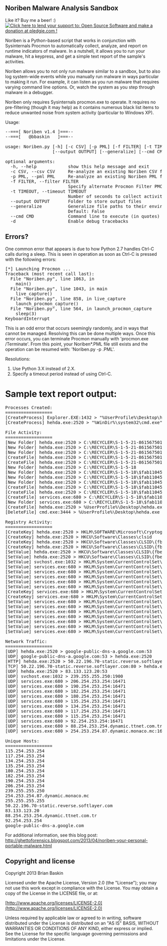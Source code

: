 ## Noriben Malware Analysis Sandbox

Like it? Buy me a beer! :) <a href='https://pledgie.com/campaigns/22876'><img alt='Click here to lend your support to: Open Source Software and make a donation at pledgie.com !' src='https://pledgie.com/campaigns/22876.png?skin_name=chrome' border='0' ></a>

Noriben is a Python-based script that works in conjunction with Sysinternals Procmon to automatically collect, analyze, and report on runtime indicators of malware. In a nutshell, it allows you to run your malware, hit a keypress, and get a simple text report of the sample's activities.





Noriben allows you to not only run malware similar to a sandbox, but to also log system-wide events while you manually run malware in ways particular to making it run. For example, it can listen as you run malware that requires varying command line options. Or, watch the system as you step through malware in a debugger.





Noriben only requires Sysinternals procmon.exe to operate. It requires no pre-filtering (though it may help) as it contains numerous black list items to reduce unwanted noise from system activity (particular to Windows XP).





Usage:
<pre>
--===[ Noriben v1.4 ]===--
--===[   @bbaskin   ]===--

usage: Noriben.py [-h] [-c CSV] [-p PML] [-f FILTER] [-t TIMEOUT]
                  [--output OUTPUT] [--generalize] [--cmd CMD] [-d]

optional arguments:
  -h, --help            show this help message and exit
  -c CSV, --csv CSV     Re-analyze an existing Noriben CSV file [input file]
  -p PML, --pml PML     Re-analyze an existing Noriben PML file [input file]
  -f FILTER, --filter FILTER
                        Specify alternate Procmon Filter PMC [input file]
  -t TIMEOUT, --timeout TIMEOUT
                        Number of seconds to collect activity
  --output OUTPUT       Folder to store output files
  --generalize          Generalize file paths to their environment variables.
                        Default: False
  --cmd CMD             Command line to execute (in quotes)
  -d                    Enable debug tracebacks
</pre>

## Errors?
One common error that appears is due to how Python 2.7 handles Ctrl-C calls during a sleep. This is seen in operation as soon as Ctrl-C is pressed with the following errors:

<pre>
[*] Launching Procmon ...
Traceback (most recent call last):
  File "Noriben.py", line 1063, in <module>
    main()
  File "Noriben.py", line 1043, in main
    live_capture()
  File "Noriben.py", line 858, in live_capture
    launch_procmon_capture()
  File "Noriben.py", line 564, in launch_procmon_capture
    sleep(3)
KeyboardInterrupt
</pre>

This is an odd error that occurs seemingly randomly, and in ways that cannot be managed.
Resolving this can be done multiple ways. Once this error occurs, you can terminate Procmon manually with 'procmon.exe /Terminate'. From this point, your Noriben*.PML file still exists and the operation can be resumed with: 'Noriben.py -p <filename>.PML'. 

Resolutions:
1. Use Python 3.X instead of 2.X.
2. Specify a timeout period instead of using Ctrl-C.


# Sample text report output:

<pre>
Processes Created:
==================
[CreateProcess] Explorer.EXE:1432 > "%UserProfile%\Desktop\hehda.exe"	[Child PID: 2520]
[CreateProcess] hehda.exe:2520 > "%WinDir%\system32\cmd.exe"	[Child PID: 3444]

File Activity:
==================
[New Folder] hehda.exe:2520 > C:\RECYCLER\S-1-5-21-861567501-412668190-725345543-500\$fab110457830839344b58457ddd1f357
[New Folder] hehda.exe:2520 > C:\RECYCLER\S-1-5-21-861567501-412668190-725345543-500\$fab110457830839344b58457ddd1f357\L
[New Folder] hehda.exe:2520 > C:\RECYCLER\S-1-5-21-861567501-412668190-725345543-500\$fab110457830839344b58457ddd1f357\U
[CreateFile] hehda.exe:2520 > C:\RECYCLER\S-1-5-21-861567501-412668190-725345543-500\$fab110457830839344b58457ddd1f357\@	[MD5: 814c3536c2aab13763ac0beb7847a71f]
[CreateFile] hehda.exe:2520 > C:\RECYCLER\S-1-5-21-861567501-412668190-725345543-500\$fab110457830839344b58457ddd1f357\n	[MD5: cfaddbb43ba973f8d15d7d2e50c63476]
[New Folder] hehda.exe:2520 > C:\RECYCLER\S-1-5-18
[New Folder] hehda.exe:2520 > C:\RECYCLER\S-1-5-18\$fab110457830839344b58457ddd1f357
[New Folder] hehda.exe:2520 > C:\RECYCLER\S-1-5-18\$fab110457830839344b58457ddd1f357\L
[New Folder] hehda.exe:2520 > C:\RECYCLER\S-1-5-18\$fab110457830839344b58457ddd1f357\U
[CreateFile] hehda.exe:2520 > C:\RECYCLER\S-1-5-18\$fab110457830839344b58457ddd1f357\@	[MD5: d1993f38046a68cc78a20560e8de9ad8]
[CreateFile] hehda.exe:2520 > C:\RECYCLER\S-1-5-18\$fab110457830839344b58457ddd1f357\n	[MD5: cfaddbb43ba973f8d15d7d2e50c63476]
[CreateFile] services.exe:680 > C:\RECYCLER\S-1-5-18\$fab110457830839344b58457ddd1f357\@	[MD5: d1993f38046a68cc78a20560e8de9ad8]
[New Folder] services.exe:680 > C:\RECYCLER\S-1-5-18\$fab110457830839344b58457ddd1f357\U
[CreateFile] hehda.exe:2520 > %UserProfile%\Desktop\hehda.exe	[File no longer exists]
[DeleteFile] cmd.exe:3444 > %UserProfile%\Desktop\hehda.exe

Registry Activity:
==================
[CreateKey] hehda.exe:2520 > HKLM\SOFTWARE\Microsoft\Cryptography\RNG
[CreateKey] hehda.exe:2520 > HKCU\Software\Classes\clsid
[CreateKey] hehda.exe:2520 > HKCU\Software\Classes\CLSID\{fbeb8a05-beee-4442-804e-409d6c4515e9}
[CreateKey] hehda.exe:2520 > HKCU\Software\Classes\CLSID\{fbeb8a05-beee-4442-804e-409d6c4515e9}\InprocServer32
[SetValue] hehda.exe:2520 > HKCU\Software\Classes\CLSID\{fbeb8a05-beee-4442-804e-409d6c4515e9}\InprocServer32\ThreadingModel  =  Both
[SetValue] hehda.exe:2520 > HKCU\Software\Classes\CLSID\{fbeb8a05-beee-4442-804e-409d6c4515e9}\InprocServer32\(Default)  =  C:\RECYCLER\S-1-5-21-861567501-412668190-725345543-500\$fab110457830839344b58457ddd1f357\n.
[SetValue] svchost.exe:1032 > HKLM\System\CurrentControlSet\Services\SharedAccess\Epoch\Epoch  =  404
[SetValue] services.exe:680 > HKLM\System\CurrentControlSet\Services\SharedAccess\Type  =  32
[SetValue] services.exe:680 > HKLM\System\CurrentControlSet\Services\SharedAccess\Start  =  4
[SetValue] services.exe:680 > HKLM\System\CurrentControlSet\Services\SharedAccess\ErrorControl  =  0
[SetValue] services.exe:680 > HKLM\System\CurrentControlSet\Services\SharedAccess\DeleteFlag  =  1
[SetValue] services.exe:680 > HKLM\System\CurrentControlSet\Services\SharedAccess\Start  =  4
[CreateKey] services.exe:680 > HKLM\System\CurrentControlSet\Control\Class\{8ECC055D-047F-11D1-A537-0000F8753ED1}\0000
[CreateKey] services.exe:680 > HKLM\System\CurrentControlSet\Services\SharedAccess\Enum
[SetValue] services.exe:680 > HKLM\System\CurrentControlSet\Services\SharedAccess\Enum\Count  =  0
[SetValue] services.exe:680 > HKLM\System\CurrentControlSet\Services\SharedAccess\Enum\NextInstance  =  0
[SetValue] services.exe:680 > HKLM\System\CurrentControlSet\Services\wscsvc\Type  =  32
[SetValue] services.exe:680 > HKLM\System\CurrentControlSet\Services\wscsvc\Start  =  4
[SetValue] services.exe:680 > HKLM\System\CurrentControlSet\Services\wscsvc\ErrorControl  =  0
[SetValue] services.exe:680 > HKLM\System\CurrentControlSet\Services\wscsvc\DeleteFlag  =  1
[SetValue] services.exe:680 > HKLM\System\CurrentControlSet\Services\wscsvc\Start  =  4

Network Traffic:
==================
[UDP] hehda.exe:2520 > google-public-dns-a.google.com:53
[UDP] google-public-dns-a.google.com:53 > hehda.exe:2520
[HTTP] hehda.exe:2520 > 50.22.196.70-static.reverse.softlayer.com:80
[TCP] 50.22.196.70-static.reverse.softlayer.com:80 > hehda.exe:2520
[UDP] hehda.exe:2520 > 83.133.123.20:53
[UDP] svchost.exe:1032 > 239.255.255.250:1900
[UDP] services.exe:680 > 206.254.253.254:16471
[UDP] services.exe:680 > 190.254.253.254:16471
[UDP] services.exe:680 > 182.254.253.254:16471
[UDP] services.exe:680 > 180.254.253.254:16471
[UDP] services.exe:680 > 135.254.253.254:16471
[UDP] services.exe:680 > 134.254.253.254:16471
[UDP] services.exe:680 > 117.254.253.254:16471
[UDP] services.exe:680 > 115.254.253.254:16471
[UDP] services.exe:680 > 92.254.253.254:16471
[UDP] services.exe:680 > 88.254.253.254.dynamic.ttnet.com.tr:16471
[UDP] services.exe:680 > 254.253.254.87.dynamic.monaco.mc:16471

Unique Hosts:
==================
115.254.253.254
117.254.253.254
134.254.253.254
135.254.253.254
180.254.253.254
182.254.253.254
190.254.253.254
206.254.253.254
239.255.255.250
254.253.254.87.dynamic.monaco.mc
255.255.255.255
50.22.196.70-static.reverse.softlayer.com
83.133.123.20
88.254.253.254.dynamic.ttnet.com.tr
92.254.253.254
google-public-dns-a.google.com
</pre>


For additional information, see this blog post:
http://ghettoforensics.blogspot.com/2013/04/noriben-your-personal-portable-malware.html


## Copyright and license

Copyright 2013 Brian Baskin

Licensed under the Apache License, Version 2.0 (the "License");
you may not use this work except in compliance with the License.
You may obtain a copy of the License in the LICENSE file, or at:

  [http://www.apache.org/licenses/LICENSE-2.0](http://www.apache.org/licenses/LICENSE-2.0)

Unless required by applicable law or agreed to in writing, software
distributed under the License is distributed on an "AS IS" BASIS,
WITHOUT WARRANTIES OR CONDITIONS OF ANY KIND, either express or implied.
See the License for the specific language governing permissions and
limitations under the License.
